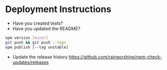 # Deployment Instructions

- Have you created tests?
- Have you updated the README?

```bash
npm version [minor]
git push && git push --tags
npm publish [--tag unstable]
```

- Update the release history
<https://github.com/raineorshine/npm-check-updates/releases>
